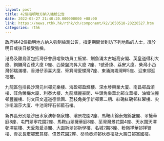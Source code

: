 ```yaml
---
layout: post
title: 42個指明地方納入強檢公告
date: 2022-05-27 21:40:20.000000000 +08:00
link: https://news.rthk.hk/rthk/ch/component/k2/1650518-20220527.htm
categories: rthk
---
```


政府將42個指明地方納入強制檢測公告，指定期間曾到訪下列地點的人士，須於明日或後日接受強檢。

港島及離島區包括灣仔會展嚐聚坊員工飯堂、鰂魚涌太古城高安閣、英皇道得利大廈、銅鑼灣百德大廈 D座、西營盤海昇大廈 2座、1號薈臻、荔安大廈、柴灣小西灣邨瑞滿樓、香港仔添喜大廈、筲箕灣愛蝶灣7座、東涌海堤灣畔5座、迎東邨迎福樓。

九龍區包括長沙灣元州邨元樂樓、海盈邨盈輝樓、深水埗興業大廈、南昌邨昌頌樓、旺角榮梅大廈、利泰大樓、九龍塘麗豪閣、牛頭角樂華北邨立華樓、油塘油麗邨豐麗樓、何文田文運道德信園、荔枝角美孚新邨第二期、紅磡紅磡邨紅曜樓、尖沙咀溫莎大廈、牛池灣坪石邨藍石樓。

新界區分別是沙田水泉澳邨嶺泉樓、濱景花園2座、馬鞍山錦泰苑錦盛閣、翠擁華庭8座、屯門翠寧花園2座、馬鞍山翠擁華庭8座、荃灣灣景花園4座、天水圍天澤邨澤星樓、天愛苑愛濤閣、大圍新翠邨新學樓、名城2期3座、粉嶺祥華邨祥智樓、青衣長宏邨宏意樓、偉景花園2座、葵涌葵涌邨秋葵樓及大窩口邨富國樓。
